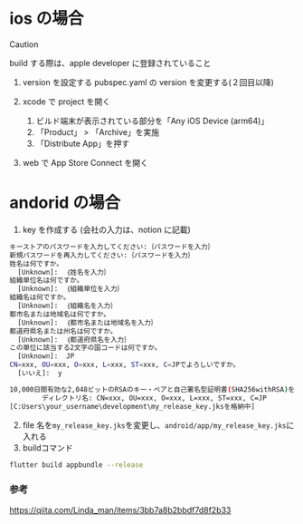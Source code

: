 # ios の場合

> [!CAUTION]
> build する際は、apple developer に登録されていること

1. version を設定する
   pubspec.yaml の version を変更する(２回目以降)

2. xcode で project を開く
   1. ビルド端末が表示されている部分を「Any iOS Device (arm64)」
   2. 「Product」 > 「Archive」を実施
   3. 「Distribute App」を押す
3. web で App Store Connect を開く

# andorid の場合

1. key を作成する (会社の入力は、notion に記載)

```bash
キーストアのパスワードを入力してください:｛パスワードを入力｝
新規パスワードを再入力してください:｛パスワードを入力｝
姓名は何ですか。
  [Unknown]:  ｛姓名を入力｝
組織単位名は何ですか。
  [Unknown]:  ｛組織単位を入力｝
組織名は何ですか。
  [Unknown]:  ｛組織名を入力｝
都市名または地域名は何ですか。
  [Unknown]:  ｛都市名または地域名を入力｝
都道府県名または州名は何ですか。
  [Unknown]:  ｛都道府県名を入力｝
この単位に該当する2文字の国コードは何ですか。
  [Unknown]:  JP
CN=xxx, OU=xxx, O=xxx, L=xxx, ST=xxx, C=JPでよろしいですか。
  [いいえ]:  y

10,000日間有効な2,048ビットのRSAのキー・ペアと自己署名型証明書(SHA256withRSA)を生成しています
        ディレクトリ名: CN=xxx, OU=xxx, O=xxx, L=xxx, ST=xxx, C=JP
[C:Users\your_username\development\my_release_key.jksを格納中]
```

2. file 名を`my_release_key.jks`を変更し、`android/app/my_release_key.jks`に入れる
3. buildコマンド
```bash
flutter build appbundle --release
```

### 参考

https://qiita.com/Linda_man/items/3bb7a8b2bbdf7d8f2b33
